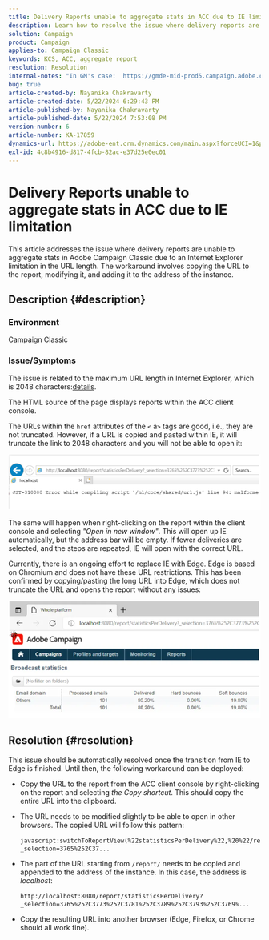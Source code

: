 ```yaml
---
title: Delivery Reports unable to aggregate stats in ACC due to IE limitation
description: Learn how to resolve the issue where delivery reports are unable to aggregate stats in ACC due to an IE limitation in the URL length.
solution: Campaign
product: Campaign
applies-to: Campaign Classic
keywords: KCS, ACC, aggregate report
resolution: Resolution
internal-notes: "In GM's case:  https://gmde-mid-prod5.campaign.adobe.com//report/statisticsPerDelivery?_selection="
bug: true
article-created-by: Nayanika Chakravarty
article-created-date: 5/22/2024 6:29:43 PM
article-published-by: Nayanika Chakravarty
article-published-date: 5/22/2024 7:53:08 PM
version-number: 6
article-number: KA-17859
dynamics-url: https://adobe-ent.crm.dynamics.com/main.aspx?forceUCI=1&pagetype=entityrecord&etn=knowledgearticle&id=65e1593b-6918-ef11-9f89-000d3a37816b
exl-id: 4c8b4916-d817-4fcb-82ac-e37d25e0ec01
---
```

# Delivery Reports unable to aggregate stats in ACC due to IE limitation


This article addresses the issue where delivery reports are unable to aggregate stats in Adobe Campaign Classic due to an Internet Explorer limitation in the URL length. The workaround involves copying the URL to the report, modifying it, and adding it to the address of the instance.

## Description {#description}


### Environment

Campaign Classic

### Issue/Symptoms

The issue is related to the maximum URL length in Internet Explorer, which is 2048 characters:[details](https://support.microsoft.com/en-us/topic/maximum-url-length-is-2-083-characters-in-internet-explorer-174e7c8a-6666-f4e0-6fd6-908b53c12246).

The HTML source of the page displays reports within the ACC client console.

The URLs within the `href` attributes of the `<` a`>`  tags are good, i.e., they are not truncated. However, if a URL is copied and pasted within IE, it will truncate the link to 2048 characters and you will not be able to open it:

![](assets/___14c9b5c2-7218-ef11-9f8a-6045bd026dc7___.png)

The same will happen when right-clicking on the report within the client console and selecting *"Open in new window"*. This will open up IE automatically, but the address bar will be empty. If fewer deliveries are selected, and the steps are repeated, IE will open with the correct URL.

Currently, there is an ongoing effort to replace IE with Edge. Edge is based on Chromium and does not have these URL restrictions. This has been confirmed by copying/pasting the long URL into Edge, which does not truncate the URL and opens the report without any issues:

![](assets/___1ec9b5c2-7218-ef11-9f8a-6045bd026dc7___.png)


## Resolution {#resolution}


This issue should be automatically resolved once the transition from IE to Edge is finished. Until then, the following workaround can be deployed:

- Copy the URL to the report from the ACC client console by right-clicking on the report and selecting *the Copy shortcut*. This should copy the entire URL into the clipboard.
- The URL needs to be modified slightly to be able to open in other browsers. The copied URL will follow this pattern:
    


    ```
    javascript:switchToReportView(%22statisticsPerDelivery%22,%20%22/report/statisticsPerDelivery?_selection=3765%252C37...
    ```


- The part of the URL starting from `/report/` needs to be copied and appended to the address of the instance. In this case, the address is *localhost*:    


    ```
    http://localhost:8080/report/statisticsPerDelivery?_selection=3765%252C3773%252C3781%252C3789%252C3793%252C3769%...
    ```


- Copy the resulting URL into another browser (Edge, Firefox, or Chrome should all work fine).
